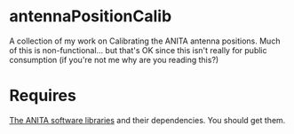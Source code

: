 # antennaPositionCalib

A collection of my work on Calibrating the ANITA antenna positions.
Much of this is non-functional... but that's OK since this isn't really for public consumption (if you're not me why are you reading this?)

# Requires

[The ANITA software libraries](https://github.com/anitaNeutrino/anitaBuildTool) and their dependencies.
You should get them.